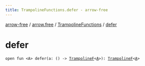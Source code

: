 ```yaml
---
title: TrampolineFunctions.defer - arrow-free
---
```


[arrow-free](../../index.html) / [arrow.free](../index.html) / [TrampolineFunctions](index.html) / [defer](./defer.html)

# defer

`open fun <A> defer(a: () -> `[`TrampolineF`](../-trampoline-f.html)`<`[`A`](defer.html#A)`>): `[`TrampolineF`](../-trampoline-f.html)`<`[`A`](defer.html#A)`>`